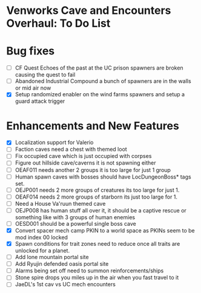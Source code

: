 # Venworks Cave and Encounters Overhaul: To Do List

# Bug fixes
- [ ] CF Quest Echoes of the past at the UC prison spawners are broken causing the quest to fail
- [ ] Abandoned Industrial Compound a bunch of spawners are in the walls or mid air now
- [X] Setup randomized enabler on the wind farms spawners and setup a guard attack trigger

# Enhancements and New Features
- [X] Localization support for Valerio
- [ ] Faction caves need a chest with themed loot
- [ ] Fix occupied cave which is just occupied with corpses
- [ ] Figure out hillside cave/caverns it is not spawning either
- [ ] OEAF011 needs another 2 groups it is too large for just 1 group
- [ ] Human spawn caves with bosses should have LocDungeonBoss* tags set.
- [ ] OEJP001 needs 2 more groups of creatures its too large for just 1.
- [ ] OEAF014 needs 2 more groups of starborn its just too large for 1.
- [ ] Need a House Va'ruun themed cave
- [ ] OEJP008 has human stuff all over it, it should be a captive rescue or something like with 3 groups of human enemies
- [ ] OESD001 should be a powerful single boss cave
- [X] Convert spacer mech camp PKIN to a world space as PKINs seem to be mod index 00 locked
- [X] Spawn conditions for trait zones need to reduce once all traits are unlocked for a planet.
- [ ] Add lone mountain portal site
- [ ] Add Ryujin defended oasis portal site 
- [ ] Alarms being set off need to summon reinforcements/ships
- [ ] Stone spire drops you miles up in the air when you fast travel to it
- [ ] JaeDL's 1st cav vs UC mech encounters